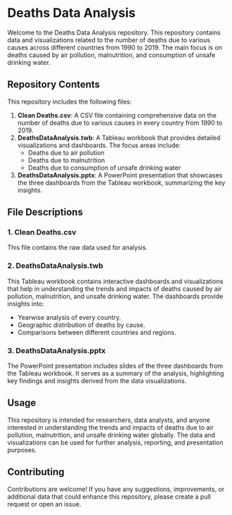 # Deaths Data Analysis

Welcome to the Deaths Data Analysis repository. This repository contains data and visualizations related to the number of deaths due to various causes across different countries from 1990 to 2019. The main focus is on deaths caused by air pollution, malnutrition, and consumption of unsafe drinking water.

## Repository Contents

This repository includes the following files:

1. **Clean Deaths.csv**: A CSV file containing comprehensive data on the number of deaths due to various causes in every country from 1990 to 2019.
2. **DeathsDataAnalysis.twb**: A Tableau workbook that provides detailed visualizations and dashboards. The focus areas include:
    - Deaths due to air pollution
    - Deaths due to malnutrition
    - Deaths due to consumption of unsafe drinking water
3. **DeathsDataAnalysis.pptx**: A PowerPoint presentation that showcases the three dashboards from the Tableau workbook, summarizing the key insights.

## File Descriptions

### 1. Clean Deaths.csv

This file contains the raw data used for analysis.

### 2. DeathsDataAnalysis.twb

This Tableau workbook contains interactive dashboards and visualizations that help in understanding the trends and impacts of deaths caused by air pollution, malnutrition, and unsafe drinking water. The dashboards provide insights into:

- Yearwise analysis of every country.
- Geographic distribution of deaths by cause.
- Comparisons between different countries and regions.

### 3. DeathsDataAnalysis.pptx

The PowerPoint presentation includes slides of the three dashboards from the Tableau workbook. It serves as a summary of the analysis, highlighting key findings and insights derived from the data visualizations.

## Usage

This repository is intended for researchers, data analysts, and anyone interested in understanding the trends and impacts of deaths due to air pollution, malnutrition, and unsafe drinking water globally. The data and visualizations can be used for further analysis, reporting, and presentation purposes.

## Contributing

Contributions are welcome! If you have any suggestions, improvements, or additional data that could enhance this repository, please create a pull request or open an issue.
